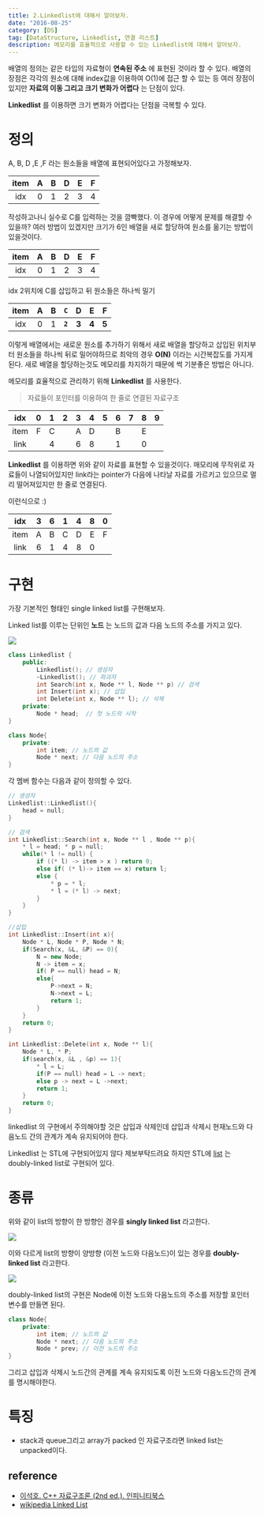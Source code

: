 ```yaml
---
title: 2.Linkedlist에 대해서 알아보자.
date: "2016-08-25"
category: [DS]
tag: [DataStructure, Linkedlist, 연결 리스트]
description: 메모리를 효율적으로 사용할 수 있는 Linkedlist에 대해서 알아보자.
---
```


배열의 정의는 같은 타입의 자료형이 **연속된 주소** 에 표현된 것이라 할 수 있다. 배열의 장점은 각각의 원소에 대해 index값을 이용하여 O(1)에 접근 할 수 있는 등 여러 장점이 있지만 **자료의 이동 그리고 크기 변화가 어렵다** 는 단점이 있다.

**Linkedlist** 를 이용하면 크기 변화가 어렵다는 단점을 극복할 수 있다.

# 정의
A, B, D ,E ,F 라는 원소들을 배열에 표현되어있다고 가정해보자.

|item| A| B | D | E | F |
|:-:|:-:|:-:|:-:|:-:|:-:|
|idx| 0 | 1 | 2 | 3 | 4 |

작성하고나니 실수로 C를 입력하는 것을 깜빡했다. 이 경우에 어떻게 문제를 해결할 수 있을까? 여러 방법이 있겠지만 크기가 6인 배열을 새로 할당하여 원소를 옮기는 방법이 있을것이다.

|item| A| B | D | E | F |
|:-:|:-:|:-:|:-:|:-:|:-:|
|idx| 0 | 1 | 2 | 3 | 4 |  

idx 2위치에 C를 삽입하고 뒤 원소들은 하나씩 밀기

|item| A| B | **`C`** | **D** | **E** | **F** |
|:-:|:-:|:-:|:-:|:-:|:-:|:-:|
|idx| 0 | 1 | **`2`** | **3** | **4** | **5** |

이렇게 배열에서는 새로운 원소를 추가하기 위해서 새로 배열을 할당하고 삽입된 위치부터 원소들을 하나씩 뒤로 밀어야하므로 최악의 경우 **O(N)** 이라는 시간복잡도를 가지게 된다. 새로 배열을 할당하는것도 메모리를 차지하기 때문에 썩 기분좋은 방법은 아니다.

메모리를 효율적으로 관리하기 위해 **Linkedlist** 를 사용한다.  

> 자료들이 포인터를 이용하여 한 줄로 연결된 자료구조

|idx | 0 | 1 | 2 | 3 | 4 | 5 | 6 | 7 | 8 | 9 |
|:-: |:-:|:-:|:-:|:-:|:-:|:-:|:-:|:-:|:-:|:-:|
|item| F | C |   | A | D |   | B |   | E |   |
|link|   | 4 |   | 6 | 8 |   | 1 |   | 0 |   |

**Linkedlist** 를 이용하면 위와 같이 자료를 표현할 수 있을것이다. 매모리에 무작위로 자료들이 나열되어있지만 link라는 pointer가 다음에 나타날 자료를 가르키고 있으므로 멀리 떨어져있지만 한 줄로 연결된다.


이런식으로 :)  

|idx | 3 | 6 | 1 | 4 | 8 | 0 |
|:-: |:-:|:-:|:-:|:-:|:-:|:-:|
|item| A | B | C | D | E | F |
|link| 6 | 1 | 4 | 8 | 0 |   |


# 구현
가장 기본적인 형태인 single linked list를 구현해보자.

Linked list를 이루는 단위인 **노드** 는 노드의 값과 다음 노드의 주소를 가지고 있다.

<img src="https://upload.wikimedia.org/wikipedia/commons/thumb/6/6d/Singly-linked-list.svg/408px-Singly-linked-list.svg.png" />

```cpp
class Linkedlist {
	public:
		Linkedlist(); // 생성자
		~Linkedlist(); // 파괴자
		int Search(int x, Node ** l, Node ** p) // 검색
		int Insert(int x); // 삽입
		int Delete(int x, Node ** l); // 삭제
	private:
		Node * head;  // 첫 노드의 시작
}

class Node{
	private:
		int item; // 노드의 값
		Node * next; // 다음 노드의 주소
}
```

각 멤버 함수는 다음과 같이 정의할 수 있다.

```cpp
// 생성자
Linkedlist::Linkedlist(){
	head = null;
}

// 검색
int Linkedlist::Search(int x, Node ** l , Node ** p){
	* l = head; * p = null;
	while(* l != null) {
		if ((* l) -> item > x ) return 0;
		else if( (* l)-> item == x) return l;
		else {
			* p = * l;
			* l = (* l) -> next;
		}
	}
}

//삽입
int Linkedlist::Insert(int x){
	Node * L, Node * P, Node * N;
	if(Search(x, &L, &P) == 0){
		N = new Node;
		N -> item = x;
		if( P == null) head = N;
		else{
			P->next = N;
			N->next = L;
			return 1;
		}
	}
	return 0;
}

int Linkedlist::Delete(int x, Node ** l){
	Node * L, * P;
	if(search(x, &L , &p) == 1){
		* l = L;
		if(P == null) head = L -> next;
		else p -> next = L ->next;
		return 1;
	}
	return 0;
}
```

linkedlist 의 구현에서 주의해야할 것은 삽입과 삭제인데 삽입과 삭제시 현재노드와 다음노드 간의 관계가 계속 유지되어야 한다.

Linkedlist 는 STL에 구현되어있지 않다 <delete>제보부탁드려요</delete> 하지만 STL에 [list](http://www.cplusplus.com/reference/list/list/) 는 doubly-linked list로 구현되어 있다.

# 종류
위와 같이 list의 방향이 한 방향인 경우를 **singly linked list** 라고한다.

<img src="https://upload.wikimedia.org/wikipedia/commons/thumb/6/6d/Singly-linked-list.svg/408px-Singly-linked-list.svg.png" />

이와 다르게 list의 방향이 양방향 (이전 노드와 다음노드)이 있는 경우를 **doubly-linked list** 라고한다.

<img src="https://upload.wikimedia.org/wikipedia/commons/thumb/5/5e/Doubly-linked-list.svg/610px-Doubly-linked-list.svg.png" />


doubly-linked list의 구현은 Node에 이전 노드와 다음노드의 주소를 저장할 포인터 변수를 만들면 된다.

```cpp
class Node{
	private:
		int item; // 노드의 값
		Node * next; // 다음 노드의 주소
		Node * prev; // 이전 노드의 주소
}
```

그리고 삽입과 삭제시 노드간의 관계를 계속 유지되도록 이전 노드와 다음노드간의 관계를 명시해야한다.


# 특징  
- stack과 queue그리고 array가 packed 인 자료구조라면
 linked list는 unpacked이다.  

## reference
 - [이석호. C++ 자료구조론 (2nd ed.). 인피니티북스](http://www.yes24.com/24/goods/2656393)
 - [wikipedia Linked List](https://en.wikipedia.org/wiki/Linked_list)
